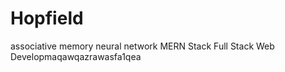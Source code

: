# Hopfield
associative memory neural network
MERN Stack
 Full Stack Web Developmaqawqazrawasfa1qea












